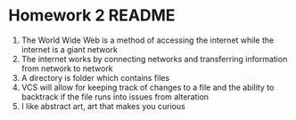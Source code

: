 # Homework 2 README

1. The World Wide Web is a method of accessing the internet while the internet is a giant network
2. The internet works by connecting networks and transferring information from network to network
3. A directory is folder which contains files
4. VCS will allow for keeping track of changes to a file and the ability to backtrack if the file runs into issues from alteration
5. I like abstract art, art that makes you curious
